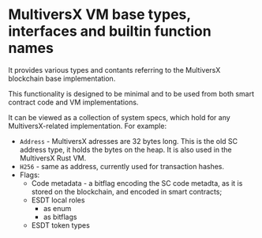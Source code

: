 # MultiversX VM base types, interfaces and builtin function names

It provides various types and contants referring to the MultiversX blockchain base implementation.

This functionality is designed to be minimal and to be used from both smart contract code and VM implementations.

It can be viewed as a collection of system specs, which hold for any MultiversX-related implementation. For example:
- `Address` - MultiversX adresses are 32 bytes long. This is the old SC address type, it holds the bytes on the heap. It is also used in the MultiversX Rust VM.
- `H256` - same as address, currently used for transaction hashes.
- Flags:
    - Code metadata - a bitflag encoding the SC code metadta, as it is stored on the blockchain, and encoded in smart contracts;
    - ESDT local roles
        - as enum
        - as bitflags
    - ESDT token types

